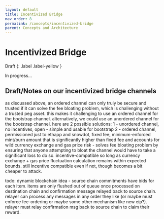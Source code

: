 ```yaml
---
layout: default
title: Incentivized Bridge
nav_order: 8
permalink: /concepts/incentivized-bridge
parent: Concepts and Architecture
---
```

# Incentivized Bridge

Draft
{: .label .label-yellow }

In progress...

## Draft/Notes on our incentivized bridge channels
as discussed above, an ordered channel can only truly be secure and trusted if it can solve the fee bloating problem, which is challenging without a trusted peg asset. this makes it challenging to use an ordered channel for the bootstrap channel. alternatively, we could use an unordered channel for the bootstrap channel. here are 2 possible solutions:
 1 - unordered channel, no incentives, open - simple and usable for bootstrap
 2 - ordered channel, permissioned just to ethapp and snowdot, fixed fee, minimum-enforced mint/burn amount that is significantly higher than fixed fee and accounts for wild currency exchange and gas price risk - solves fee bloating problem by ensuring that anyone attempting to bloat the channel would have to take a significant loss to do so. incentive-compatible so long as currency exchange + gas price fluctuation calculation remains within expected bounds. still incentive compatible even if not, though becomes a bit cheaper to attack.

 todo: dynamic blockchain idea - source chain commitments have bids for each item. items are only flushed out of queue once processed on destination chain and confirmation message relayed back to source chain. relayer can process any messages in any order they like (or maybe must enforce fee-ordering or maybe some other mechanism like new eip?). relayer must relay confirmation msg back to source chain to claim their reward.
